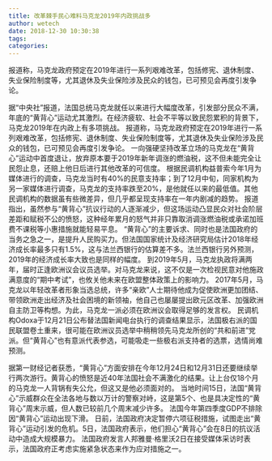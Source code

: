 ```yaml
---
title: 改革棘手民心难料马克龙2019年内政挑战多
author: wetech
date: 2018-12-30 10:30:38
tags: 
categories: 
---
```

报道称，马克龙政府预定在2019年进行一系列艰难改革，包括修宪、退休制度、失业保险制度等，尤其退休及失业保险涉及民众的钱包，已可预见会再度引发争论。
<!-- more -->
据“中央社”报道，法国总统马克龙就任以来进行大幅度改革，引发部分民众不满，年底的“黄背心”运动尤其激烈。在经济疲软、社会不平等以致民怨累积的背景下，马克龙2019年在内政上有多项挑战。
报道称，马克龙政府预定在2019年进行一系列艰难改革，包括修宪、退休制度、失业保险制度等，尤其退休及失业保险涉及民众的钱包，已可预见会再度引发争论。
一向强硬坚持改革立场的马克龙在“黄背心”运动中首度退让，放弃原本要于2019年新年调涨的燃油税，这不但未能完全让民怨止息，还赔上他日后进行其他改革的可信度。
根据民调机构益普索今年1月为媒体进行的调查，马克龙当时有40%的民意支持率；到了12月中旬，同家机构为另一家媒体进行调查，马克龙的支持率跌至20%，是他就任以来的最低值。其他民调机构的数据虽有些微差异，但几乎都呈现支持率在一年内剧减的趋势。
报道指出，虽然参与“黄背心”抗议行动的人逐渐减少，但这场运动凸显民众对社会阶层差距和赋税不公的愤怒，这种经年累月的怒气并非只靠取消调涨燃油税或承诺加班费不课税等小惠措施就能轻易平息。
“黄背心”的主要诉求、同时也是法国政府的当务之急之一，是提升人民购买力。但法国国家统计及经济研究局估计2018年经济成长率最多只有1.5%，这与法兰西银行的估算差不多。法兰西银行另外预测，2019年的经济成长率大致也是同样的幅度。
到2019年5月，马克龙执政将满两年，届时正逢欧洲议会议员选举。对马克龙来说，这不仅是一次检视民意对他施政满意度的“期中考试”，也攸关他未来在欧盟整体政策上的影响力。
2017年5月，马克龙以年轻改革者形象当选总统，许多“亲欧”人士期待他成为促使欧洲更加团结、带领欧洲走出经济及社会困境的新领袖，他自己也屡屡提出欧元区改革、加强欧洲自主防卫等构想。为此，马克龙一派必须在欧洲议会取得足够的发言权。
民调机构Odoxa于12月21日公布替法国新闻电台执行的调查结果显示，法国极右派的国民联盟卷土重来，很可能在欧洲议员选举中稍稍领先马克龙所创的“共和前进”党派。但“黄背心”也有意派代表参选，可能吸走一些极右派支持者的选票，选情尚难预测。
 
 
据第一财经记者获悉，“黄背心”方面安排在今年12月24日和12月31日还要继续举行两次游行。黄背心的愤怒是近40年法国社会不满激化的结果。让上台仅18个月的马克龙一人背锅有失公允，但这又是他必须面对的。
当地时间15日，法国“黄背心”示威群众在全法各地与数以万计的警察对峙，这是第5个、也是具决定性的“黄背心”周末示威，但人数已较前几个周末减少许多。
法国今年第四季度GDP不排除因“黄背心”运动出现下滑。
日前，法国政府决定暂停六项征税措施，试图走出“黄背心”运动引发的危机。5日，法国政府表示，他们担心“黄背心”会在8日的抗议活动中造成大规模暴力。
法国政府发言人邦雅曼·格里沃2日在接受媒体采访时表示，法国政府正考虑实施紧急状态来作为应对措施之一。
